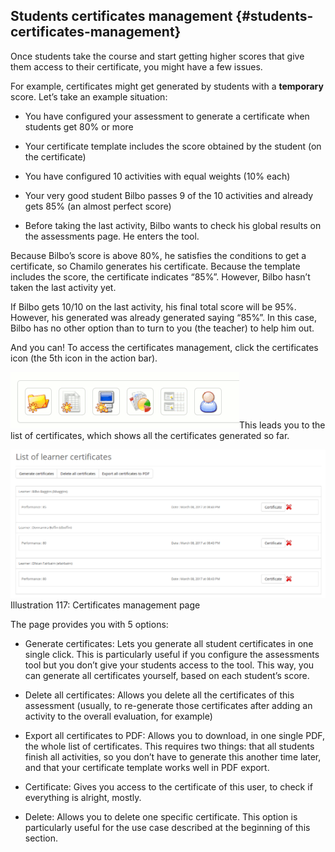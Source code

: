 ## Students certificates management {#students-certificates-management}

Once students take the course and start getting higher scores that give them access to their certificate, you might have a few issues.

For example, certificates might get generated by students with a **temporary** score. Let’s take an example situation:

*   You have configured your assessment to generate a certificate when students get 80% or more

*   Your certificate template includes the score obtained by the student (on the certificate)

*   You have configured 10 activities with equal weights (10% each)

*   Your very good student Bilbo passes 9 of the 10 activities and already gets 85% (an almost perfect score)

*   Before taking the last activity, Bilbo wants to check his global results on the assessments page. He enters the tool.

Because Bilbo’s score is above 80%, he satisfies the conditions to get a certificate, so Chamilo generates his certificate. Because the template includes the score, the certificate indicates “85%”. However, Bilbo hasn’t taken the last activity yet.

If Bilbo gets 10/10 on the last activity, his final total score will be 95%. However, his generated was already generated saying “85%”. In this case, Bilbo has no other option than to turn to you (the teacher) to help him out.

And you can! To access the certificates management, click the certificates icon (the 5th icon in the action bar).

![](../assets/image13.png)This leads you to the list of certificates, which shows all the certificates generated so far.

![](../assets/image14.png)Illustration 117: Certificates management page

The page provides you with 5 options:

*   Generate certificates: Lets you generate all student certificates in one single click. This is particularly useful if you configure the assessments tool but you don’t give your students access to the tool. This way, you can generate all certificates yourself, based on each student’s score.

*   Delete all certificates: Allows you delete all the certificates of this assessment (usually, to re-generate those certificates after adding an activity to the overall evaluation, for example)

*   Export all certificates to PDF: Allows you to download, in one single PDF, the whole list of certificates. This requires two things: that all students finish all activities, so you don’t have to generate this another time later, and that your certificate template works well in PDF export.

*   Certificate: Gives you access to the certificate of this user, to check if everything is alright, mostly.

*   Delete: Allows you to delete one specific certificate. This option is particularly useful for the use case described at the beginning of this section.